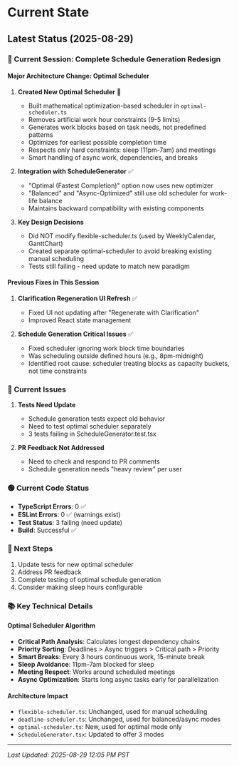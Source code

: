 # Current State

## Latest Status (2025-08-29)

### 🚀 Current Session: Complete Schedule Generation Redesign

#### Major Architecture Change: Optimal Scheduler
1. **Created New Optimal Scheduler** 🔄
   - Built mathematical optimization-based scheduler in `optimal-scheduler.ts`
   - Removes artificial work hour constraints (9-5 limits)
   - Generates work blocks based on task needs, not predefined patterns
   - Optimizes for earliest possible completion time
   - Respects only hard constraints: sleep (11pm-7am) and meetings
   - Smart handling of async work, dependencies, and breaks

2. **Integration with ScheduleGenerator** ✅
   - "Optimal (Fastest Completion)" option now uses new optimizer
   - "Balanced" and "Async-Optimized" still use old scheduler for work-life balance
   - Maintains backward compatibility with existing components

3. **Key Design Decisions** 
   - Did NOT modify flexible-scheduler.ts (used by WeeklyCalendar, GanttChart)
   - Created separate optimal-scheduler to avoid breaking existing manual scheduling
   - Tests still failing - need update to match new paradigm

#### Previous Fixes in This Session
1. **Clarification Regeneration UI Refresh** ✅
   - Fixed UI not updating after "Regenerate with Clarification"
   - Improved React state management
   
2. **Schedule Generation Critical Issues** ✅
   - Fixed scheduler ignoring work block time boundaries
   - Was scheduling outside defined hours (e.g., 8pm-midnight)
   - Identified root cause: scheduler treating blocks as capacity buckets, not time constraints

### 🔴 Current Issues
1. **Tests Need Update**
   - Schedule generation tests expect old behavior
   - Need to test optimal scheduler separately
   - 3 tests failing in ScheduleGenerator.test.tsx

2. **PR Feedback Not Addressed**
   - Need to check and respond to PR comments
   - Schedule generation needs "heavy review" per user

### 🟢 Current Code Status
- **TypeScript Errors**: 0 ✅
- **ESLint Errors**: 0 ✅ (warnings exist)
- **Test Status**: 3 failing (need update)
- **Build**: Successful ✅

### 🎯 Next Steps
1. Update tests for new optimal scheduler
2. Address PR feedback
3. Complete testing of optimal schedule generation
4. Consider making sleep hours configurable

### 📚 Key Technical Details

#### Optimal Scheduler Algorithm
- **Critical Path Analysis**: Calculates longest dependency chains
- **Priority Sorting**: Deadlines > Async triggers > Critical path > Priority
- **Smart Breaks**: Every 3 hours continuous work, 15-minute break
- **Sleep Avoidance**: 11pm-7am blocked for sleep
- **Meeting Respect**: Works around scheduled meetings
- **Async Optimization**: Starts long async tasks early for parallelization

#### Architecture Impact
- `flexible-scheduler.ts`: Unchanged, used for manual scheduling
- `deadline-scheduler.ts`: Unchanged, used for balanced/async modes
- `optimal-scheduler.ts`: New, used for optimal mode only
- `ScheduleGenerator.tsx`: Updated to offer 3 modes

---
*Last Updated: 2025-08-29 12:05 PM PST*